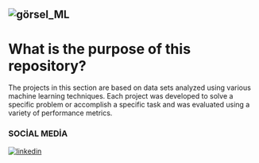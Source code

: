 ![görsel_ML](https://github.com/kerempurcek00/Machine_Learning_Projects/assets/82829270/8536e16b-85e1-4072-8ced-99f33884c491)
------------------------------------------------------------------------------------------------------------------------------------------------------------------------------------------
# What is the purpose of this repository?
The projects in this section are based on data sets analyzed using various machine learning techniques. Each project was developed to solve a specific problem or accomplish a specific task and was evaluated using a variety of performance metrics.

### SOCİAL MEDİA
[![linkedin](https://github.com/kerempurcek00/Machine_Learning_Projects/assets/82829270/85b5e47a-9c18-4ec3-996e-14adb700ab8c)](https://www.linkedin.com/in/kerem-pürçek-1b96b31a1/)
  

